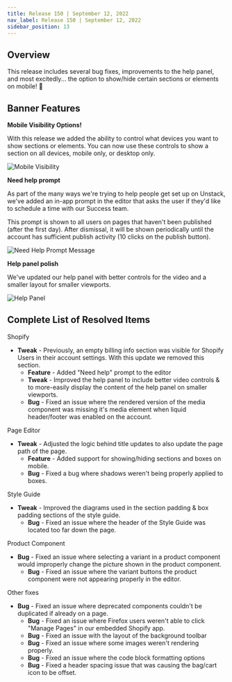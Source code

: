 ```yaml
---
title: Release 150 | September 12, 2022
nav_label: Release 150 | September 12, 2022
sidebar_position: 13
---
```


## Overview

This release includes several bug fixes, improvements to the help panel, and most excitedly... the option to show/hide
certain sections or elements on mobile! 🎉

## Banner Features

**Mobile Visibility Options!**

With this release we added the ability to control what devices you want to show sections or elements. You can now use
these controls to show a section on all devices, mobile only, or desktop only.

![Mobile Visibility](/assets/studio/mobile-visibility.png)

**Need help prompt**

As part of the many ways we're trying to help people get set up on Unstack, we've added an in-app prompt in the editor
that asks the user if they'd like to schedule a time with our Success team.

This prompt is shown to all users on pages that haven't been published (after the first day). After dismissal, it will
be shown periodically until the account has sufficient publish activity (10 clicks on the publish button).

![Need Help Prompt Message](/assets/studio/Screen_Shot_2022-09-12_at_1.37.49_PM.png) 

**Help panel polish**

We've updated our help panel with better controls for the video and a smaller layout for smaller viewports.

![Help Panel](/assets/studio/Screen_Shot_2022-09-12_at_1.43.40_PM.png)

## Complete List of Resolved Items

Shopify

* **Tweak** - Previously, an empty billing info section was visible for Shopify Users in their account settings.
  With this update we removed this section.
    + **Feature** - Added "Need help" prompt to the editor
    + **Tweak** - Improved the help panel to include better video controls & to more-easily display the content of
      the help panel on smaller viewports.
    + **Bug** - Fixed an issue where the rendered version of the media component was missing it's media element when
      liquid header/footer was enabled on the account.

Page Editor

* **Tweak** - Adjusted the logic behind title updates to also update the page path of the page.
    + **Feature** - Added support for showing/hiding sections and boxes on mobile.
    + **Bug** - Fixed a bug where shadows weren't being properly applied to boxes.

Style Guide

* **Tweak** - Improved the diagrams used in the section padding & box padding sections of the style guide.
    + **Bug** - Fixed an issue where the header of the Style Guide was located too far down the page.

Product Component

* **Bug** - Fixed an issue where selecting a variant in a product component would improperly change the picture
  shown in the product component.
    + **Bug** - Fixed an issue where the variant buttons the product component were not appearing properly in the
      editor.

Other fixes

* **Bug** - Fixed an issue where deprecated components couldn't be duplicated if already on a page.
    + **Bug** - Fixed an issue where Firefox users weren't able to click "Manage Pages" in our embedded Shopify app.
    + **Bug** - Fixed an issue with the layout of the background toolbar
    + **Bug** - Fixed an issue where some images weren't rendering properly.
    + **Bug** - Fixed an issue where the code block formatting options
    + **Bug** - Fixed a header spacing issue that was causing the bag/cart icon to be offset.
